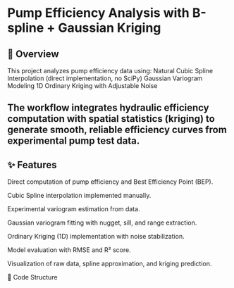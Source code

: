 # Pump Efficiency Analysis with B-spline + Gaussian Kriging
## 📌 Overview
This project analyzes pump efficiency data using:
Natural Cubic Spline Interpolation (direct implementation, no SciPy)
Gaussian Variogram Modeling
1D Ordinary Kriging with Adjustable Noise

The workflow integrates hydraulic efficiency computation with spatial statistics (kriging) to generate smooth, reliable efficiency curves from experimental pump test data.
---

## ✨ Features

Direct computation of pump efficiency and Best Efficiency Point (BEP).

Cubic Spline interpolation implemented manually.

Experimental variogram estimation from data.

Gaussian variogram fitting with nugget, sill, and range extraction.

Ordinary Kriging (1D) implementation with noise stabilization.

Model evaluation with RMSE and R² score.

Visualization of raw data, spline approximation, and kriging prediction.

📂 Code Structure
